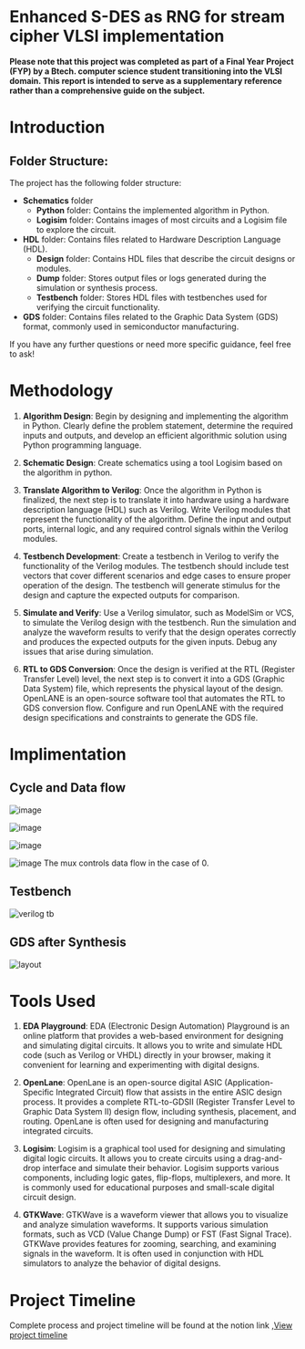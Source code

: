 # Enhanced S-DES as RNG for stream cipher VLSI implementation
**Please note that this project was completed as part of a Final Year Project (FYP) by a Btech. computer science student transitioning into the VLSI domain. This report is intended to serve as a supplementary reference rather than a comprehensive guide on the subject.**
# Introduction 

## Folder Structure:

The project has the following folder structure:

- **Schematics** folder
  - **Python** folder: Contains the implemented algorithm in Python.
  - **Logisim** folder: Contains images of most circuits and a Logisim file to explore the circuit.
- **HDL** folder: Contains files related to Hardware Description Language (HDL).
  - **Design** folder: Contains HDL files that describe the circuit designs or modules.
  - **Dump** folder: Stores output files or logs generated during the simulation or synthesis process.
  - **Testbench** folder: Stores HDL files with testbenches used for verifying the circuit functionality.
- **GDS** folder: Contains files related to the Graphic Data System (GDS) format, commonly used in semiconductor manufacturing.

If you have any further questions or need more specific guidance, feel free to ask!

# Methodology

1. **Algorithm Design**: Begin by designing and implementing the algorithm in Python. Clearly define the problem statement, determine the required inputs and outputs, and develop an efficient algorithmic solution using Python programming language.

2.  **Schematic Design**: Create schematics using a tool Logisim based on the algorithm in python.
   
4. **Translate Algorithm to Verilog**: Once the algorithm in Python is finalized, the next step is to translate it into hardware using a hardware description language (HDL) such as Verilog. Write Verilog modules that represent the functionality of the algorithm. Define the input and output ports, internal logic, and any required control signals within the Verilog modules.

5. **Testbench Development**: Create a testbench in Verilog to verify the functionality of the Verilog modules. The testbench should include test vectors that cover different scenarios and edge cases to ensure proper operation of the design. The testbench will generate stimulus for the design and capture the expected outputs for comparison.

6. **Simulate and Verify**: Use a Verilog simulator, such as ModelSim or VCS, to simulate the Verilog design with the testbench. Run the simulation and analyze the waveform results to verify that the design operates correctly and produces the expected outputs for the given inputs. Debug any issues that arise during simulation.

7. **RTL to GDS Conversion**: Once the design is verified at the RTL (Register Transfer Level) level, the next step is to convert it into a GDS (Graphic Data System) file, which represents the physical layout of the design. OpenLANE is an open-source software tool that automates the RTL to GDS conversion flow. Configure and run OpenLANE with the required design specifications and constraints to generate the GDS file.

# Implimentation

## Cycle and Data flow 

![image](https://github.com/yourbreakingthecodesameer/20190802130_fyp/assets/81480956/699e27bc-1ceb-4442-99b8-abdce77f7301)

![image](https://github.com/yourbreakingthecodesameer/20190802130_fyp/assets/81480956/0208a128-a0ad-4994-b271-082860aa4e99)

![image](https://github.com/yourbreakingthecodesameer/20190802130_fyp/assets/81480956/8a2f4060-d99d-465b-a5b6-30adfa693a6d)

![image](https://github.com/yourbreakingthecodesameer/20190802130_fyp/assets/81480956/c539d9cb-e443-4b1f-85f5-e512ec0ed3f0)
The mux controls data flow in the case of 0.

## Testbench 

![verilog tb](https://github.com/yourbreakingthecodesameer/20190802130_fyp/assets/81480956/5b4f44d4-74af-4bba-8bb0-472dbac83204)


## GDS after Synthesis

![layout](https://github.com/yourbreakingthecodesameer/20190802130_fyp/assets/81480956/fb19619f-3e93-4ee4-b563-b178b8ab37fd)

# Tools Used

1. **EDA Playground**: EDA (Electronic Design Automation) Playground is an online platform that provides a web-based environment for designing and simulating digital circuits. It allows you to write and simulate HDL code (such as Verilog or VHDL) directly in your browser, making it convenient for learning and experimenting with digital designs.

2. **OpenLane**: OpenLane is an open-source digital ASIC (Application-Specific Integrated Circuit) flow that assists in the entire ASIC design process. It provides a complete RTL-to-GDSII (Register Transfer Level to Graphic Data System II) design flow, including synthesis, placement, and routing. OpenLane is often used for designing and manufacturing integrated circuits.

3. **Logisim**: Logisim is a graphical tool used for designing and simulating digital logic circuits. It allows you to create circuits using a drag-and-drop interface and simulate their behavior. Logisim supports various components, including logic gates, flip-flops, multiplexers, and more. It is commonly used for educational purposes and small-scale digital circuit design.

4. **GTKWave**: GTKWave is a waveform viewer that allows you to visualize and analyze simulation waveforms. It supports various simulation formats, such as VCD (Value Change Dump) or FST (Fast Signal Trace). GTKWave provides features for zooming, searching, and examining signals in the waveform. It is often used in conjunction with HDL simulators to analyze the behavior of digital designs.

# Project Timeline
Complete process and project timeline will be found at the notion link ,[View project timeline](https://ordinary-sphere-038.notion.site/Final-Year-Project-631345b319524de5a3adaa90f8eabf72)





